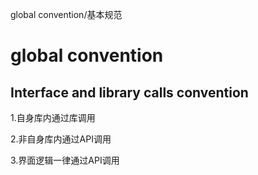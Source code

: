 global convention/基本规范

# global convention

## Interface and library calls convention

1.自身库内通过库调用

2.非自身库内通过API调用

3.界面逻辑一律通过API调用